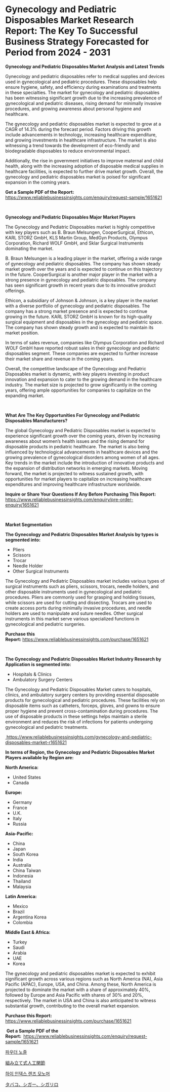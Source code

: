 <p><h1>Gynecology and Pediatric Disposables Market Research Report: The Key To Successful Business Strategy Forecasted for Period from 2024 - 2031</h1></p><p><strong>Gynecology and Pediatric Disposables Market Analysis and Latest Trends</strong></p>
<p><p>Gynecology and pediatric disposables refer to medical supplies and devices used in gynecological and pediatric procedures. These disposables help ensure hygiene, safety, and efficiency during examinations and treatments in these specialties. The market for gynecology and pediatric disposables has been witnessing significant growth due to the increasing prevalence of gynecological and pediatric diseases, rising demand for minimally invasive procedures, and growing awareness about personal hygiene and healthcare.</p><p>The gynecology and pediatric disposables market is expected to grow at a CAGR of 14.3% during the forecast period. Factors driving this growth include advancements in technology, increasing healthcare expenditure, and growing investments in healthcare infrastructure. The market is also witnessing a trend towards the development of eco-friendly and biodegradable disposables to reduce environmental impact.</p><p>Additionally, the rise in government initiatives to improve maternal and child health, along with the increasing adoption of disposable medical supplies in healthcare facilities, is expected to further drive market growth. Overall, the gynecology and pediatric disposables market is poised for significant expansion in the coming years.</p></p>
<p><strong>Get a Sample PDF of the Report:&nbsp;</strong> <a href="https://www.reliablebusinessinsights.com/enquiry/request-sample/1651621">https://www.reliablebusinessinsights.com/enquiry/request-sample/1651621</a></p>
<p>&nbsp;</p>
<p><strong>Gynecology and Pediatric Disposables Major Market Players</strong></p>
<p><p>The Gynecology and Pediatric Disposables market is highly competitive with key players such as B. Braun Melsungen, CooperSurgical, Ethicon, KARL STORZ GmbH, KLS Martin Group, MedGyn Products, Olympus Corporation, Richard WOLF GmbH, and Sklar Surgical Instruments dominating the market. </p><p>B. Braun Melsungen is a leading player in the market, offering a wide range of gynecology and pediatric disposables. The company has shown steady market growth over the years and is expected to continue on this trajectory in the future. CooperSurgical is another major player in the market with a strong presence in gynecology and pediatric disposables. The company has seen significant growth in recent years due to its innovative product offerings.</p><p>Ethicon, a subsidiary of Johnson & Johnson, is a key player in the market with a diverse portfolio of gynecology and pediatric disposables. The company has a strong market presence and is expected to continue growing in the future. KARL STORZ GmbH is known for its high-quality surgical equipment and disposables in the gynecology and pediatric space. The company has shown steady growth and is expected to maintain its market position.</p><p>In terms of sales revenue, companies like Olympus Corporation and Richard WOLF GmbH have reported robust sales in their gynecology and pediatric disposables segment. These companies are expected to further increase their market share and revenue in the coming years.</p><p>Overall, the competitive landscape of the Gynecology and Pediatric Disposables market is dynamic, with key players investing in product innovation and expansion to cater to the growing demand in the healthcare industry. The market size is projected to grow significantly in the coming years, offering ample opportunities for companies to capitalize on the expanding market.</p></p>
<p>&nbsp;</p>
<p><strong>What Are The Key Opportunities For Gynecology and Pediatric Disposables Manufacturers?</strong></p>
<p><p>The global Gynecology and Pediatric Disposables market is expected to experience significant growth over the coming years, driven by increasing awareness about women’s health issues and the rising demand for disposable products in pediatric healthcare. The market is also being influenced by technological advancements in healthcare devices and the growing prevalence of gynecological disorders among women of all ages. Key trends in the market include the introduction of innovative products and the expansion of distribution networks in emerging markets. Moving forward, the market is projected to witness sustained growth, with opportunities for market players to capitalize on increasing healthcare expenditures and improving healthcare infrastructure worldwide.</p></p>
<p><strong>Inquire or Share Your Questions If Any Before Purchasing This Report:</strong> <a href="https://www.reliablebusinessinsights.com/enquiry/pre-order-enquiry/1651621">https://www.reliablebusinessinsights.com/enquiry/pre-order-enquiry/1651621</a></p>
<p>&nbsp;</p>
<p><strong>Market Segmentation</strong></p>
<p><strong>The Gynecology and Pediatric Disposables Market Analysis by types is segmented into:</strong></p>
<p><ul><li>Pliers</li><li>Scissors</li><li>Trocar</li><li>Needle Holder</li><li>Other Surgical Instruments</li></ul></p>
<p><p>The Gynecology and Pediatric Disposables market includes various types of surgical instruments such as pliers, scissors, trocars, needle holders, and other disposable instruments used in gynecological and pediatric procedures. Pliers are commonly used for grasping and holding tissues, while scissors are used for cutting and dissecting. Trocars are used to create access ports during minimally invasive procedures, and needle holders are used to manipulate and suture needles. Other surgical instruments in this market serve various specialized functions in gynecological and pediatric surgeries.</p></p>
<p><strong>Purchase this Report:&nbsp;</strong><a href="https://www.reliablebusinessinsights.com/purchase/1651621">https://www.reliablebusinessinsights.com/purchase/1651621</a></p>
<p>&nbsp;</p>
<p><strong>The Gynecology and Pediatric Disposables Market Industry Research by Application is segmented into:</strong></p>
<p><ul><li>Hospitals & Clinics</li><li>Ambulatory Surgery Centers</li></ul></p>
<p><p>The Gynecology and Pediatric Disposables Market caters to hospitals, clinics, and ambulatory surgery centers by providing essential disposable products for gynecological and pediatric procedures. These facilities rely on disposable items such as catheters, forceps, gloves, and gowns to ensure proper hygiene and prevent cross-contamination during procedures. The use of disposable products in these settings helps maintain a sterile environment and reduces the risk of infections for patients undergoing gynecological and pediatric treatments.</p></p>
<p><a href="https://www.reliablebusinessinsights.com/gynecology-and-pediatric-disposables-market-r1651621">&nbsp;https://www.reliablebusinessinsights.com/gynecology-and-pediatric-disposables-market-r1651621</a></p>
<p><strong>In terms of Region, the Gynecology and Pediatric Disposables Market Players available by Region are:</strong></p>
<p>
    <p> <strong> North America: </strong>
        <ul>
            <li>United States</li>
            <li>Canada</li>
        </ul>
        </p> 
    <p> <strong> Europe: </strong>
        <ul>
            <li>Germany</li>
            <li>France</li>
            <li>U.K.</li>
            <li>Italy</li>
            <li>Russia</li>
        </ul>
        </p> 
    <p> <strong> Asia-Pacific: </strong>
        <ul>
            <li>China</li>
            <li>Japan</li>
            <li>South Korea</li>
            <li>India</li>
            <li>Australia</li>
            <li>China Taiwan</li>
            <li>Indonesia</li>
            <li>Thailand</li>
            <li>Malaysia</li>
        </ul>
        </p> 
    <p> <strong> Latin America: </strong>
        <ul>
            <li>Mexico</li>
            <li>Brazil</li>
            <li>Argentina Korea</li>
            <li>Colombia</li>
        </ul>
        </p> 
    <p> <strong> Middle East & Africa: </strong>
        <ul>
            <li>Turkey</li>
            <li>Saudi</li>
            <li>Arabia</li>
            <li>UAE</li>
            <li>Korea</li>
        </ul>
    </p>
    </p>
<p><p>The gynecology and pediatric disposables market is expected to exhibit significant growth across various regions such as North America (NA), Asia Pacific (APAC), Europe, USA, and China. Among these, North America is projected to dominate the market with a share of approximately 40%, followed by Europe and Asia Pacific with shares of 30% and 20%, respectively. The market in USA and China is also anticipated to witness substantial growth, contributing to the overall market expansion.</p></p>
<p><strong>Purchase this Report: </strong><a href="https://www.reliablebusinessinsights.com/purchase/1651621">https://www.reliablebusinessinsights.com/purchase/1651621</a></p>
<p>&nbsp;<strong>Get a Sample PDF of the Report:&nbsp;&nbsp;</strong><a href="https://www.reliablebusinessinsights.com/enquiry/request-sample/1651621">https://www.reliablebusinessinsights.com/enquiry/request-sample/1651621</a></p>
<p><strong></strong></p>
<p><p><a href="https://medium.com/@justonblock/%ED%8C%8C%EC%9A%B0%EB%8D%94-%EB%85%B8%EC%A6%90-%EC%8B%9C%EC%9E%A5-%EA%B7%9C%EB%AA%A8%EB%8A%94-%EC%A0%84-%EC%84%B8%EA%B3%84-%EC%82%B0%EC%97%85%EC%97%90%EC%84%9C-%EC%B5%9C%EA%B3%A0%EC%9D%98-%EB%A7%88%EC%BC%80%ED%8C%85-%EC%B1%84%EB%84%90%EC%9D%84-%EB%B3%B4%EC%97%AC%EC%A4%8D%EB%8B%88%EB%8B%A4-e9ae8124a84b">파우더 노즐</a></p><p><a href="https://medium.com/@alfaro.etbn_52903/%E7%B5%84%E3%81%BF%E7%AB%8B%E3%81%A6%E5%BC%8F%E9%96%A2%E7%AF%80%E3%83%97%E3%83%AD%E3%83%86%E3%83%BC%E3%82%BC%E5%B8%82%E5%A0%B4%E3%81%AF-%E5%B8%82%E5%A0%B4%E3%82%B7%E3%82%A7%E3%82%A2-%E5%B8%82%E5%A0%B4%E5%8B%95%E5%90%91-%E5%B8%82%E5%A0%B4%E6%88%90%E9%95%B7%E3%81%AB%E9%96%A2%E3%81%99%E3%82%8B%E6%83%85%E5%A0%B1%E3%82%92%E6%8F%90%E4%BE%9B%E3%81%97%E3%81%BE%E3%81%99-7b968c87afa1">組み立て式人工関節</a></p><p><a href="https://medium.com/@jenniferstanley2022/%EA%B3%A0%EC%A7%80%EC%88%98-%EB%A0%8C%EC%A6%88-%EB%AA%A8%EB%85%B8%EB%A8%B8-%EC%8B%9C%EC%9E%A5-%EB%B6%84%EC%84%9D-cagr-%EC%8B%9C%EC%9E%A5-%EC%84%B8%EB%B6%84%ED%99%94-%EB%B0%8F-%EA%B8%80%EB%A1%9C%EB%B2%8C-%EC%82%B0%EC%97%85-%EA%B0%9C%EC%9A%94-7894e32bd4de">하이 인덱스 렌즈 모노머</a></p><p><a href="https://medium.com/@lawrencewatkins654/%E3%81%9F%E3%81%B0%E3%81%93-%E8%91%89%E5%B7%BB%E3%81%8A%E3%82%88%E3%81%B3%E3%82%B7%E3%82%AC%E3%83%AA%E3%83%AD%E3%81%AE%E5%B8%82%E5%A0%B4%E8%A6%8F%E6%A8%A1%E3%81%A8%E5%B8%82%E5%A0%B4%E5%8B%95%E5%90%91-%E5%AE%8C%E5%85%A8%E3%81%AA%E6%A5%AD%E7%95%8C%E6%A6%82%E8%A6%81-2024%E5%B9%B4%E3%81%8B%E3%82%892031%E5%B9%B4-d1de687c55f9">タバコ、シガー、シガリロ</a></p></p>